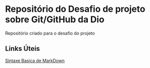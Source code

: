 # Repositório do Desafio de projeto sobre Git/GitHub da Dio 
Repositório criado para o desafio do projeto

## Links Úteis
[Sintaxe Basica de MarkDown](https://www.markdownguide.org/basic-syntax/)
